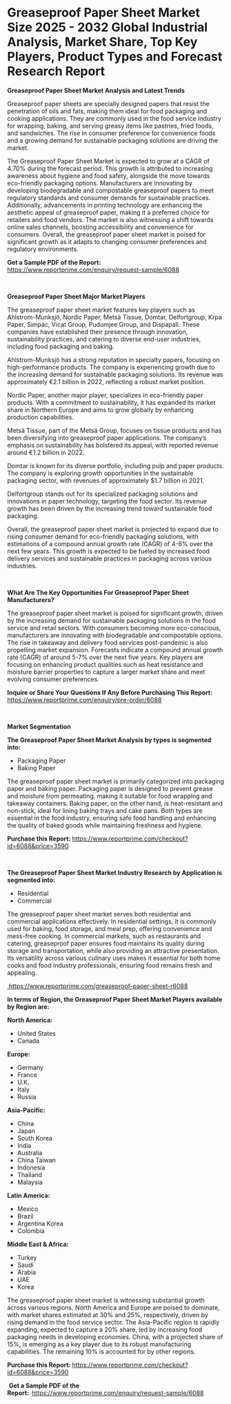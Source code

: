 <p><h1>Greaseproof Paper Sheet Market Size 2025 - 2032 Global Industrial Analysis, Market Share, Top Key Players, Product Types and Forecast Research Report</h1></p><p><strong>Greaseproof Paper Sheet Market Analysis and Latest Trends</strong></p>
<p><p>Greaseproof paper sheets are specially designed papers that resist the penetration of oils and fats, making them ideal for food packaging and cooking applications. They are commonly used in the food service industry for wrapping, baking, and serving greasy items like pastries, fried foods, and sandwiches. The rise in consumer preference for convenience foods and a growing demand for sustainable packaging solutions are driving the market.</p><p>The Greaseproof Paper Sheet Market is expected to grow at a CAGR of 4.70% during the forecast period. This growth is attributed to increasing awareness about hygiene and food safety, alongside the move towards eco-friendly packaging options. Manufacturers are innovating by developing biodegradable and compostable greaseproof papers to meet regulatory standards and consumer demands for sustainable practices. Additionally, advancements in printing technology are enhancing the aesthetic appeal of greaseproof paper, making it a preferred choice for retailers and food vendors. The market is also witnessing a shift towards online sales channels, boosting accessibility and convenience for consumers. Overall, the greaseproof paper sheet market is poised for significant growth as it adapts to changing consumer preferences and regulatory environments.</p></p>
<p><strong>Get a Sample PDF of the Report:&nbsp;</strong> <a href="https://www.reportprime.com/enquiry/request-sample/6088?utm_campaign=4438&utm_medium=2&utm_source=Github&utm_content=ia&utm_term=14052025&utm_id=greaseproof-paper-sheet">https://www.reportprime.com/enquiry/request-sample/6088</a></p>
<p>&nbsp;</p>
<p><strong>Greaseproof Paper Sheet Major Market Players</strong></p>
<p><p>The greaseproof paper sheet market features key players such as Ahlstrom-Munksjö, Nordic Paper, Metsä Tissue, Domtar, Delfortgroup, Krpa Paper, Simpac, Vicat Group, Pudumjee Group, and Dispapali. These companies have established their presence through innovation, sustainability practices, and catering to diverse end-user industries, including food packaging and baking.</p><p>Ahlstrom-Munksjö has a strong reputation in specialty papers, focusing on high-performance products. The company is experiencing growth due to the increasing demand for sustainable packaging solutions. Its revenue was approximately €2.1 billion in 2022, reflecting a robust market position.</p><p>Nordic Paper, another major player, specializes in eco-friendly paper products. With a commitment to sustainability, it has expanded its market share in Northern Europe and aims to grow globally by enhancing production capabilities. </p><p>Metsä Tissue, part of the Metsä Group, focuses on tissue products and has been diversifying into greaseproof paper applications. The company’s emphasis on sustainability has bolstered its appeal, with reported revenue around €1.2 billion in 2022.</p><p>Domtar is known for its diverse portfolio, including pulp and paper products. The company is exploring growth opportunities in the sustainable packaging sector, with revenues of approximately $1.7 billion in 2021. </p><p>Delfortgroup stands out for its specialized packaging solutions and innovations in paper technology, targeting the food sector. Its revenue growth has been driven by the increasing trend toward sustainable food packaging.</p><p>Overall, the greaseproof paper sheet market is projected to expand due to rising consumer demand for eco-friendly packaging solutions, with estimations of a compound annual growth rate (CAGR) of 4-6% over the next few years. This growth is expected to be fueled by increased food delivery services and sustainable practices in packaging across various industries.</p></p>
<p>&nbsp;</p>
<p><strong>What Are The Key Opportunities For Greaseproof Paper Sheet Manufacturers?</strong></p>
<p><p>The greaseproof paper sheet market is poised for significant growth, driven by the increasing demand for sustainable packaging solutions in the food service and retail sectors. With consumers becoming more eco-conscious, manufacturers are innovating with biodegradable and compostable options. The rise in takeaway and delivery food services post-pandemic is also propelling market expansion. Forecasts indicate a compound annual growth rate (CAGR) of around 5-7% over the next five years. Key players are focusing on enhancing product qualities such as heat resistance and moisture barrier properties to capture a larger market share and meet evolving consumer preferences.</p></p>
<p><strong>Inquire or Share Your Questions If Any Before Purchasing This Report:</strong> <a href="https://www.reportprime.com/enquiry/pre-order/6088?utm_campaign=4438&utm_medium=2&utm_source=Github&utm_content=ia&utm_term=14052025&utm_id=greaseproof-paper-sheet">https://www.reportprime.com/enquiry/pre-order/6088</a></p>
<p>&nbsp;</p>
<p><strong>Market Segmentation</strong></p>
<p><strong>The Greaseproof Paper Sheet Market Analysis by types is segmented into:</strong></p>
<p><ul><li>Packaging Paper</li><li>Baking Paper</li></ul></p>
<p><p>The greaseproof paper sheet market is primarily categorized into packaging paper and baking paper. Packaging paper is designed to prevent grease and moisture from permeating, making it suitable for food wrapping and takeaway containers. Baking paper, on the other hand, is heat-resistant and non-stick, ideal for lining baking trays and cake pans. Both types are essential in the food industry, ensuring safe food handling and enhancing the quality of baked goods while maintaining freshness and hygiene.</p></p>
<p><strong>Purchase this Report:&nbsp;</strong><a href="https://www.reportprime.com/checkout?id=6088&price=3590&utm_campaign=4438&utm_medium=2&utm_source=Github&utm_content=ia&utm_term=14052025&utm_id=greaseproof-paper-sheet">https://www.reportprime.com/checkout?id=6088&price=3590</a></p>
<p>&nbsp;</p>
<p><strong>The Greaseproof Paper Sheet Market Industry Research by Application is segmented into:</strong></p>
<p><ul><li>Residential</li><li>Commercial</li></ul></p>
<p><p>The greaseproof paper sheet market serves both residential and commercial applications effectively. In residential settings, it is commonly used for baking, food storage, and meal prep, offering convenience and mess-free cooking. In commercial markets, such as restaurants and catering, greaseproof paper ensures food maintains its quality during storage and transportation, while also providing an attractive presentation. Its versatility across various culinary uses makes it essential for both home cooks and food industry professionals, ensuring food remains fresh and appealing.</p></p>
<p><a href="https://www.reportprime.com/greaseproof-paper-sheet-r6088?utm_campaign=4438&utm_medium=2&utm_source=Github&utm_content=ia&utm_term=14052025&utm_id=greaseproof-paper-sheet">&nbsp;https://www.reportprime.com/greaseproof-paper-sheet-r6088</a></p>
<p><strong>In terms of Region, the Greaseproof Paper Sheet Market Players available by Region are:</strong></p>
<p>
    <p> <strong> North America: </strong>
        <ul>
            <li>United States</li>
            <li>Canada</li>
        </ul>
        </p> 
    <p> <strong> Europe: </strong>
        <ul>
            <li>Germany</li>
            <li>France</li>
            <li>U.K.</li>
            <li>Italy</li>
            <li>Russia</li>
        </ul>
        </p> 
    <p> <strong> Asia-Pacific: </strong>
        <ul>
            <li>China</li>
            <li>Japan</li>
            <li>South Korea</li>
            <li>India</li>
            <li>Australia</li>
            <li>China Taiwan</li>
            <li>Indonesia</li>
            <li>Thailand</li>
            <li>Malaysia</li>
        </ul>
        </p> 
    <p> <strong> Latin America: </strong>
        <ul>
            <li>Mexico</li>
            <li>Brazil</li>
            <li>Argentina Korea</li>
            <li>Colombia</li>
        </ul>
        </p> 
    <p> <strong> Middle East & Africa: </strong>
        <ul>
            <li>Turkey</li>
            <li>Saudi</li>
            <li>Arabia</li>
            <li>UAE</li>
            <li>Korea</li>
        </ul>
    </p>
    </p>
<p><p>The greaseproof paper sheet market is witnessing substantial growth across various regions. North America and Europe are poised to dominate, with market shares estimated at 30% and 25%, respectively, driven by rising demand in the food service sector. The Asia-Pacific region is rapidly expanding, expected to capture a 20% share, led by increasing food packaging needs in developing economies. China, with a projected share of 15%, is emerging as a key player due to its robust manufacturing capabilities. The remaining 10% is accounted for by other regions.</p></p>
<p><strong>Purchase this Report: </strong><a href="https://www.reportprime.com/checkout?id=6088&price=3590&utm_campaign=4438&utm_medium=2&utm_source=Github&utm_content=ia&utm_term=14052025&utm_id=greaseproof-paper-sheet">https://www.reportprime.com/checkout?id=6088&price=3590</a></p>
<p>&nbsp;<strong>Get a Sample PDF of the Report:&nbsp;&nbsp;</strong><a href="https://www.reportprime.com/enquiry/request-sample/6088?utm_campaign=4438&utm_medium=2&utm_source=Github&utm_content=ia&utm_term=14052025&utm_id=greaseproof-paper-sheet">https://www.reportprime.com/enquiry/request-sample/6088</a></p>
<p><strong></strong></p>
<p><p></p><p></p><p></p></p>